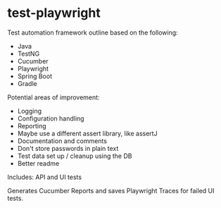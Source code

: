 # test-playwright

Test automation framework outline based on the following:

- Java
- TestNG
- Cucumber
- Playwright
- Spring Boot
- Gradle

Potential areas of improvement:
- Logging
- Configuration handling
- Reporting
- Maybe use a different assert library, like assertJ
- Documentation and comments
- Don't store passwords in plain text
- Test data set up / cleanup using the DB
- Better readme

Includes:
API and UI tests

Generates Cucumber Reports and saves Playwright Traces for failed UI tests.
